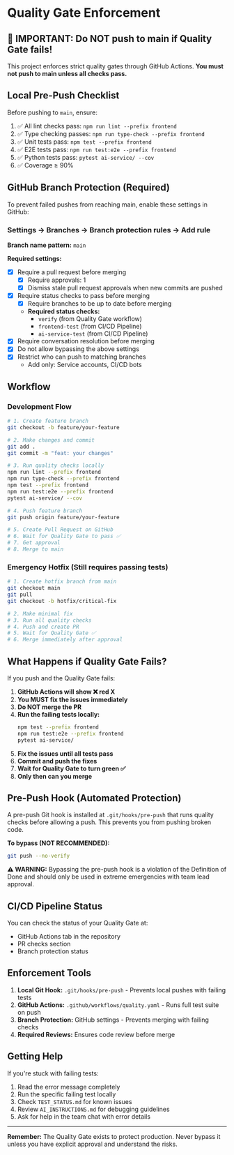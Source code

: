 # Quality Gate Enforcement

## 🚨 IMPORTANT: Do NOT push to main if Quality Gate fails!

This project enforces strict quality gates through GitHub Actions. **You must not push to main unless all checks pass.**

## Local Pre-Push Checklist

Before pushing to `main`, ensure:

1. ✅ All lint checks pass: `npm run lint --prefix frontend`
2. ✅ Type checking passes: `npm run type-check --prefix frontend`
3. ✅ Unit tests pass: `npm test --prefix frontend`
4. ✅ E2E tests pass: `npm run test:e2e --prefix frontend`
5. ✅ Python tests pass: `pytest ai-service/ --cov`
6. ✅ Coverage ≥ 90%

## GitHub Branch Protection (Required)

To prevent failed pushes from reaching main, enable these settings in GitHub:

### Settings → Branches → Branch protection rules → Add rule

**Branch name pattern:** `main`

**Required settings:**

- [x] Require a pull request before merging
  - [x] Require approvals: 1
  - [x] Dismiss stale pull request approvals when new commits are pushed
- [x] Require status checks to pass before merging
  - [x] Require branches to be up to date before merging
  - **Required status checks:**
    - `verify` (from Quality Gate workflow)
    - `frontend-test` (from CI/CD Pipeline)
    - `ai-service-test` (from CI/CD Pipeline)
- [x] Require conversation resolution before merging
- [x] Do not allow bypassing the above settings
- [x] Restrict who can push to matching branches
  - Add only: Service accounts, CI/CD bots

## Workflow

### Development Flow

```bash
# 1. Create feature branch
git checkout -b feature/your-feature

# 2. Make changes and commit
git add .
git commit -m "feat: your changes"

# 3. Run quality checks locally
npm run lint --prefix frontend
npm run type-check --prefix frontend
npm test --prefix frontend
npm run test:e2e --prefix frontend
pytest ai-service/ --cov

# 4. Push feature branch
git push origin feature/your-feature

# 5. Create Pull Request on GitHub
# 6. Wait for Quality Gate to pass ✅
# 7. Get approval
# 8. Merge to main
```

### Emergency Hotfix (Still requires passing tests)

```bash
# 1. Create hotfix branch from main
git checkout main
git pull
git checkout -b hotfix/critical-fix

# 2. Make minimal fix
# 3. Run all quality checks
# 4. Push and create PR
# 5. Wait for Quality Gate ✅
# 6. Merge immediately after approval
```

## What Happens if Quality Gate Fails?

If you push and the Quality Gate fails:

1. **GitHub Actions will show ❌ red X**
2. **You MUST fix the issues immediately**
3. **Do NOT merge the PR**
4. **Run the failing tests locally:**
   ```bash
   npm test --prefix frontend
   npm run test:e2e --prefix frontend
   pytest ai-service/
   ```
5. **Fix the issues until all tests pass**
6. **Commit and push the fixes**
7. **Wait for Quality Gate to turn green ✅**
8. **Only then can you merge**

## Pre-Push Hook (Automated Protection)

A pre-push Git hook is installed at `.git/hooks/pre-push` that runs quality checks before allowing a push. This prevents you from pushing broken code.

**To bypass (NOT RECOMMENDED):**

```bash
git push --no-verify
```

**⚠️ WARNING:** Bypassing the pre-push hook is a violation of the Definition of Done and should only be used in extreme emergencies with team lead approval.

## CI/CD Pipeline Status

You can check the status of your Quality Gate at:

- GitHub Actions tab in the repository
- PR checks section
- Branch protection status

## Enforcement Tools

1. **Local Git Hook:** `.git/hooks/pre-push` - Prevents local pushes with failing tests
2. **GitHub Actions:** `.github/workflows/quality.yaml` - Runs full test suite on push
3. **Branch Protection:** GitHub settings - Prevents merging with failing checks
4. **Required Reviews:** Ensures code review before merge

## Getting Help

If you're stuck with failing tests:

1. Read the error message completely
2. Run the specific failing test locally
3. Check `TEST_STATUS.md` for known issues
4. Review `AI_INSTRUCTIONS.md` for debugging guidelines
5. Ask for help in the team chat with error details

---

**Remember:** The Quality Gate exists to protect production. Never bypass it unless you have explicit approval and understand the risks.
